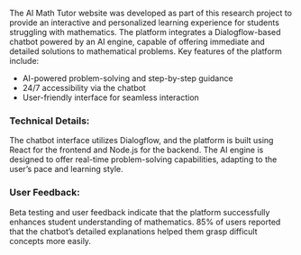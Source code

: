 The AI Math Tutor website was developed as part of this research project to provide an interactive and personalized learning experience for students struggling with mathematics. The platform integrates a Dialogflow-based chatbot powered by an AI engine, capable of offering immediate and detailed solutions to mathematical problems. Key features of the platform include:

- AI-powered problem-solving and step-by-step guidance
- 24/7 accessibility via the chatbot
- User-friendly interface for seamless interaction


### Technical Details:
The chatbot interface utilizes Dialogflow, and the platform is built using React for the frontend and Node.js for the backend. The AI engine is designed to offer real-time problem-solving capabilities, adapting to the user’s pace and learning style.

### User Feedback:
Beta testing and user feedback indicate that the platform successfully enhances student understanding of mathematics. 85% of users reported that the chatbot’s detailed explanations helped them grasp difficult concepts more easily.

